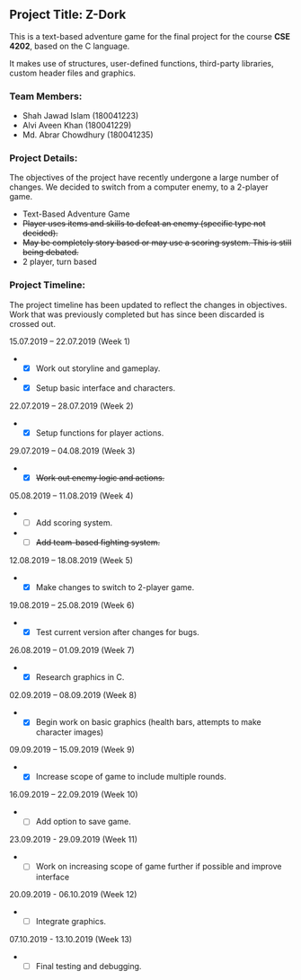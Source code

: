 ## Project Title: Z-Dork

This is a text-based adventure game for the final project for the course **CSE 4202**, based on the C language.

It makes use of structures, user-defined functions, third-party libraries, custom header files and graphics.

### Team Members:
- Shah Jawad Islam (180041223)
- Alvi Aveen Khan (180041229)
- Md. Abrar Chowdhury (180041235)

### Project Details:
The objectives of the project have recently undergone a large number of changes. We decided to switch from a computer enemy, to a 2-player game.

- Text-Based Adventure Game
- ~~Player uses items and skills to defeat an enemy (specific type not decided).~~
- ~~May be completely story based or may use a scoring system. This is still being debated.~~
- 2 player, turn based

### Project Timeline:
The project timeline has been updated to reflect the changes in objectives. Work that was previously completed but has since been discarded is crossed out.

15.07.2019 – 22.07.2019	(Week 1)
- -[x] Work out storyline and gameplay.
- -[x] Setup basic interface and characters.

22.07.2019 – 28.07.2019	(Week 2)
- -[x] Setup functions for player actions.

29.07.2019 – 04.08.2019	(Week 3)
- -[x] ~~Work out enemy logic and actions.~~

05.08.2019 – 11.08.2019	(Week 4)
- -[ ] Add scoring system.
- -[ ] ~~Add team-based fighting system.~~

12.08.2019 – 18.08.2019	(Week 5)
- -[x] Make changes to switch to 2-player game.

19.08.2019 – 25.08.2019	(Week 6)
- -[x] Test current version after changes for bugs.

26.08.2019 – 01.09.2019	(Week 7)
- -[x] Research graphics in C.

02.09.2019 – 08.09.2019	(Week 8)
- -[x] Begin work on basic graphics (health bars, attempts to make character images)

09.09.2019 – 15.09.2019	(Week 9)
- -[x] Increase scope of game to include multiple rounds.

16.09.2019 – 22.09.2019	(Week 10)
- -[ ] Add option to save game.

23.09.2019 - 29.09.2019 (Week 11)
- -[ ] Work on increasing scope of game further if possible and improve interface

20.09.2019 - 06.10.2019 (Week 12)
- -[ ] Integrate graphics.

07.10.2019 - 13.10.2019 (Week 13)
- -[ ] Final testing and debugging.
